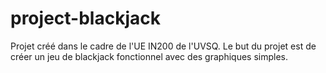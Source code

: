 # project-blackjack

Projet créé dans le cadre de l'UE IN200 de l'UVSQ. Le but du projet est de créer un jeu de blackjack fonctionnel avec des graphiques simples.
